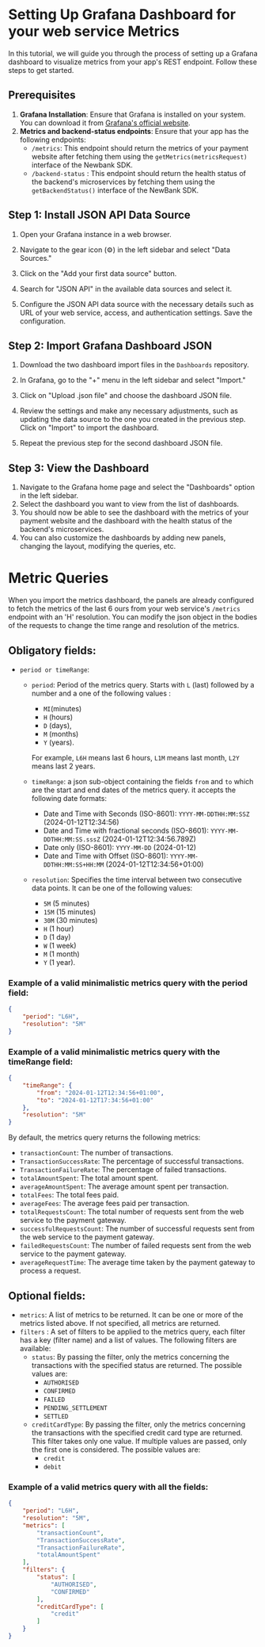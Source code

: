 # Setting Up Grafana Dashboard for your web service Metrics

In this tutorial, we will guide you through the process of setting up a Grafana dashboard to visualize metrics from your app's REST endpoint. Follow these steps to get started.

## Prerequisites

1. **Grafana Installation**: Ensure that Grafana is installed on your system. You can download it from [Grafana's official website](https://grafana.com/get).
2. **Metrics and backend-status endpoints**: Ensure that your app has the following endpoints:
   - `/metrics`: This endpoint should return the metrics of your payment website after fetching them using the `getMetrics(metricsRequest)` interface of the Newbank SDK.
   - `/backend-status` : This endpoint should return the health status of the backend's microservices by fetching them using the `getBackendStatus()` interface of the NewBank SDK.

## Step 1: Install JSON API Data Source

1. Open your Grafana instance in a web browser.

2. Navigate to the gear icon (⚙️) in the left sidebar and select "Data Sources."

3. Click on the "Add your first data source" button.

4. Search for "JSON API" in the available data sources and select it.

5. Configure the JSON API data source with the necessary details such as URL of your web service, access, and authentication settings. Save the configuration.

## Step 2: Import Grafana Dashboard JSON

1. Download the two dashboard import files in the `Dashboards` repository.

2. In Grafana, go to the "+" menu in the left sidebar and select "Import."

3. Click on "Upload .json file" and choose the dashboard JSON file.

4. Review the settings and make any necessary adjustments, such as updating the data source to the one you created in the previous step. Click on "Import" to import the dashboard.

5. Repeat the previous step for the second dashboard JSON file.

## Step 3: View the Dashboard

1. Navigate to the Grafana home page and select the "Dashboards" option in the left sidebar.
2. Select the dashboard you want to view from the list of dashboards.
3. You should now be able to see the dashboard with the metrics of your payment website and the dashboard with the health status of the backend's microservices.
4. You can also customize the dashboards by adding new panels, changing the layout, modifying the queries, etc.

# Metric Queries

When you import the metrics dashboard, the panels are already configured to fetch the metrics of the last 6 ours from your web service's `/metrics` endpoint with an 'H' resolution. You can modify the json object in the bodies of the requests to change the time range and resolution of the metrics.

## Obligatory fields:
- `period or timeRange`:
   - `period`: Period of the metrics query. Starts with `L` (last) followed by a number and a one of the following values :
      - `MI`(minutes)
      - `H` (hours)
      - `D` (days),
      - `M` (months)
      - `Y` (years).

     For example, `L6H` means last 6 hours, `L1M` means last month, `L2Y` means last 2 years.

   - `timeRange`: a json sub-object containing the fields `from` and `to` which are the start and end dates of the metrics query. it accepts the following date formats:
      - Date and Time with Seconds (ISO-8601): `YYYY-MM-DDTHH:MM:SSZ` (2024-01-12T12:34:56)
      - Date and Time with fractional seconds (ISO-8601): `YYYY-MM-DDTHH:MM:SS.sssZ` (2024-01-12T12:34:56.789Z)
      - Date only (ISO-8601): `YYYY-MM-DD` (2024-01-12)
      - Date and Time with Offset (ISO-8601): `YYYY-MM-DDTHH:MM:SS+HH:MM` (2024-01-12T12:34:56+01:00)
   - `resolution`: Specifies the time interval between two consecutive data points. It can be one of the following values:
      - `5M` (5 minutes)
      - `15M` (15 minutes)
      - `30M` (30 minutes)
      - `H` (1 hour)
      - `D` (1 day)
      - `W` (1 week)
      - `M` (1 month)
      - `Y` (1 year).

### Example of a valid minimalistic metrics query with the period field:
```json
{
    "period": "L6H",
    "resolution": "5M"
}
```

### Example of a valid minimalistic metrics query with the timeRange field:
```json
{
    "timeRange": {
        "from": "2024-01-12T12:34:56+01:00",
        "to": "2024-01-12T17:34:56+01:00"
    },
    "resolution": "5M"
}
```

By default, the metrics query returns the following metrics:

- `transactionCount`: The number of transactions.
- `TransactionSuccessRate`: The percentage of successful transactions.
- `TransactionFailureRate`: The percentage of failed transactions.
- `totalAmountSpent`: The total amount spent.
- `averageAmountSpent`: The average amount spent per transaction.
- `totalFees`: The total fees paid.
- `averageFees`: The average fees paid per transaction.
- `totalRequestsCount`: The total number of requests sent from the web service to the payment gateway.
- `successfulRequestsCount`: The number of successful requests sent from the web service to the payment gateway.
- `failedRequestsCount`: The number of failed requests sent from the web service to the payment gateway.
- `averageRequestTime`: The average time taken by the payment gateway to process a request.

## Optional fields:

- `metrics`: A list of metrics to be returned. It can be one or more of the metrics listed above. If not specified, all metrics are returned.
- `filters` : A set of filters to be applied to the metrics query, each filter has a key (filter name) and a list of values. The following filters are available:
   - `status`: By passing the filter, only the metrics concerning the transactions with the specified status are returned. The possible values are:
      - `AUTHORISED`
      - `CONFIRMED`
      - `FAILED`
      - `PENDING_SETTLEMENT`
      - `SETTLED`
   - `creditCardType`: By passing the filter, only the metrics concerning the transactions with the specified credit card type are returned. This filter takes only one value. If multiple values are passed, only the first one is considered. The possible values are:
      - `credit`
      - `debit`

### Example of a valid metrics query with all the fields:
```json
{
    "period": "L6H",
    "resolution": "5M",
    "metrics": [
        "transactionCount",
        "TransactionSuccessRate",
        "TransactionFailureRate",
        "totalAmountSpent"
    ],
    "filters": {
        "status": [
            "AUTHORISED",
            "CONFIRMED"
        ],
        "creditCardType": [
            "credit"
        ]
    }
}
```